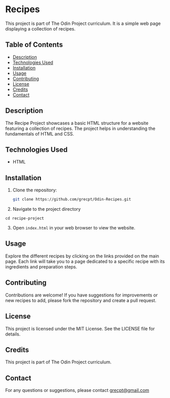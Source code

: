 # Recipes

This project is part of The Odin Project curriculum. It is a simple web page displaying a collection of recipes.

## Table of Contents

- [Description](#description)
- [Technologies Used](#technologies-used)
- [Installation](#installation)
- [Usage](#usage)
- [Contributing](#contributing)
- [License](#license)
- [Credits](#credits)
- [Contact](#contact)

## Description

The Recipe Project showcases a basic HTML structure for a website featuring a collection of recipes. The project helps in understanding the fundamentals of HTML and CSS.

## Technologies Used

- HTML

## Installation

1. Clone the repository:

   ```bash
   git clone https://github.com/grecpt/Odin-Recipes.git
   ```

2. Navigate to the project directory

```git
cd recipe-project
```

3. Open `index.html` in your web browser to view the website.

## Usage

Explore the different recipes by clicking on the links provided on the main page. Each link will take you to a page dedicated to a specific recipe with its ingredients and preparation steps.

## Contributing

Contributions are welcome! If you have suggestions for improvements or new recipes to add, please fork the repository and create a pull request.

## License

This project is licensed under the MIT License. See the LICENSE file for details.

## Credits

This project is part of The Odin Project curriculum.

## Contact

For any questions or suggestions, please contact grecpt@gmail.com
